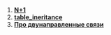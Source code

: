 

1. **[N+1](https://github.com/never-sleeps/java-lessons/tree/main/L17-hibernate/demo/src/main/java/ru/java/nPlus1)** 
2. **[table_ineritance](https://github.com/never-sleeps/java-lessons/tree/main/L17-hibernate/demo/src/main/java/ru/java/table_ineritance)**
3. **[Про двунаправленные связи](https://github.com/never-sleeps/java-lessons/tree/main/L17-hibernate/demo/src/main/java/ru/java/demo)**